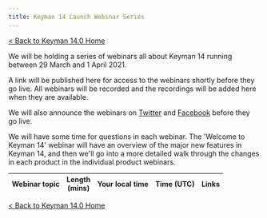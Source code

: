 ```yaml
---
title: Keyman 14 Launch Webinar Series
---
```


[< Back to Keyman 14.0 Home](/14)

We will be holding a series of webinars all about Keyman 14 running between 29
March and 1 April 2021.

A link will be published here for access to the webinars shortly before they go
live. All webinars will be recorded and the recordings will be added here when
they are available.

We will also announce the webinars on [Twitter](https://twitter.com/keyman) and
[Facebook](https://facebook.com/keymanapp) before they go live.

We will have some time for questions in each webinar. The 'Welcome to Keyman 14'
webinar will have an overview of the major new features in Keyman 14, and then
we'll go into a more detailed walk through the changes in each product in the
individual product webinars.

<p style='display: none' id='webinar-cta'>
<a href='https://sil.zoom.us/j/97219405404?pwd=SDY5VDdKRjA3UEtxd2xjeUdUR20wZz09'
class="generic-cta-button" target='_blank'>Join the webinar now!</a></p>

<style>
  @import '/cdn/dev/css/product-grid.css';
</style>
<table class='product-grid'>
<thead>
  <tr>
    <th>Webinar topic</th>
    <th>Length<br>(mins)</th>
    <th>Your local time</th>
    <th>Time (UTC)</th>
    <th>Links</th>
  </tr>
</thead>
<tbody id='webinar-tbody'></tbody>
</table>

<script>
  var webinars = [
    ['MD', 'Welcome to Keyman 14',  45, 2, 29, 19, 0, '1uzOmQSA2oemkwD0N8QiUMx-Q8WwfRuw2UWsfdipEGfc', 'OwiZdkjH1Dg'],
    ['MD', 'Welcome to Keyman 14 (repeat)',  45, 2, 30,  8, 0, '1uzOmQSA2oemkwD0N8QiUMx-Q8WwfRuw2UWsfdipEGfc', '7nCZiB61zGA'],

    'Product webinars',
    ['DW', 'Keyman 14 for Android', 30, 2, 30,  9, 0, '14LVaPdBVNVNK-VZSnnf4bY91w4_L4iRBv7F4Z26UdIU', 'ehk0Bts28JE'],
    ['MD', 'Keyman 14 for macOS',   30, 2, 30,  9, 30, '1TM2nNYaDpa8IgkRfiSEQe8dCytw5jBi8NAYTzCRJJiQ', 'YBE7s07bmBM'],

    ['MD', 'Keyman 14 for Windows', 30, 2, 30, 19, 0, '1iCmRRq_eDBMTIetZNnPg6pPXqsBzpM72cNJV7_Liyd8', 'bu7pBcrS0u8'],
    ['JH', 'Keyman 14 for iOS',     30, 2, 31,  8, 0, '1w3EfFny_XPHS7BV9VyUwXE3MCx_hsp5NMfB7jzWAbJo', 'Tm-7Rvs-6Ig'],
    ['JH', 'keymanweb.com and KeymanWeb Bookmarklet', 30, 2, 31, 8, 30, '1W4JPfWqjCGg3S40_peWmYmbqakyir3xCXUKyADCwazY', 'CESHhnJf8P8'],
    ['EB', 'Keyman 14 for Linux',   30, 2, 31,  9, 0, '1V4tziNcu_y2ZbUjIqaj-c35PKn2t6ulbXo1Qv0zmgk4', '4W9Z9_IFUII'],

    'For keyboard developers',
    ['MD', 'Keyman Developer 14',   45, 3,  1,  8, 0, '1oEZzGPwXKw22fljs8fqjQI6Iie_el9eGskx-HRi7SV8', 'kwhgx_eX4Es'],
    ['JH', 'Keyman lexical models', 45, 3,  1,  9, 0, '1RiRdLl9uCouAgqO1XLs2a0QjpIFXPYKknh-b3GPo84E', 'k_njmw5jPYM']
  ];

  function icalDate(date) {
    return date.toISOString().replace(/[-:.]/g, '').substr(0, 15)+'Z';
  }

  function uuidv4() { // https://stackoverflow.com/a/2117523/1836776
    return ([1e7]+-1e3+-4e3+-8e3+-1e11).replace(/[018]/g, c =>
      (c ^ crypto.getRandomValues(new Uint8Array(1))[0] & 15 >> c / 4).toString(16)
    );
  }

  var tbody = document.getElementById('webinar-tbody');
  for(var i in webinars) {
    var webinar = webinars[i];
    var tr = document.createElement('tr');
    if(typeof webinar == 'string') {
      var td0 = document.createElement('th');
      td0.colSpan = 5;
      td0.innerText = webinar;
      tr.appendChild(td0);
    } else {
      var td0 = document.createElement('td');
      var td1 = document.createElement('td');
      var td2 = document.createElement('td');
      var td3 = document.createElement('td');
      var td4 = document.createElement('td');
      var dt = new Date(Date.UTC(2021, webinar[3], webinar[4], webinar[5], webinar[6]));
      var dtEnd = new Date(dt.valueOf() + parseInt(webinar[2], 10) * 60 * 1000);
      td0.innerText = webinar[1];
      var span = document.createElement('span');
      span.id = 'webinar-cta-'+i;
      span.style.display = 'none';
      span.appendChild(document.createElement('br'));
      a = document.createElement('a');
      a.style.color = 'red';
      a.href="https://sil.zoom.us/j/97219405404?pwd=SDY5VDdKRjA3UEtxd2xjeUdUR20wZz09";
      a.innerText = 'Running now - join here!';
      a.target = "_blank";
      span.appendChild(a);
      td0.appendChild(span);

      td1.innerText = webinar[2];
      var span0 = document.createElement('span');
      span0.innerText = dt.toLocaleString([], {
          weekday: 'short',
          year: 'numeric',
          month: 'short',
          day: 'numeric',
        });
      td2.appendChild(span0);
      td2.appendChild(document.createElement('br'));
      span0 = document.createElement('span');
      span0.innerText = dt.toLocaleString([], {
          timeZoneName: 'short',
          hour: '2-digit',
          minute:'2-digit'
        });
      td2.appendChild(span0);

      span0 = document.createElement('span');
      span0.innerText = dt.toLocaleString([], {
        timeZone: 'UTC',
        weekday: 'short',
        year: 'numeric',
        month: 'short',
        day: 'numeric'
      });
      td3.appendChild(span0);
      td3.appendChild(document.createElement('br'));
      span0 = document.createElement('span');
      span0.innerText = dt.toLocaleString([], {
        timeZone: 'UTC',
        timeZoneName: 'short',
        hour: '2-digit',
        minute:'2-digit'
      });
      td3.appendChild(span0);

      if(dtEnd.valueOf() < Date.now()) {
        // Presentation and video links
        var a0 = document.createElement('a');
        a0.innerHTML = '<img src="slides.svg" style="width:16px; margin: 0 4px; vertical-align: text-bottom" /> View slides';
        a0.href = 'https://docs.google.com/presentation/d/'+webinar[7]+'/edit?usp=sharing';
        a0.style.color = 'blue';
        a0.target = '_blank';
        td4.appendChild(a0);
        if(webinar[8]) {
          // video link
          td4.appendChild(document.createElement('br'));
          a0 = document.createElement('a');
          a0.innerHTML = '<img src="video.png" style="width:16px; margin: 3px 4px 0; vertical-align: top" />  Watch video';
          a0.href = 'https://youtu.be/'+webinar[8];
          a0.style.color = 'blue';
          a0.target = '_blank';
          td4.appendChild(a0);
        }
      } else {
        // Calendar links
        var a0 = document.createElement('a');
        a0.innerHTML = 'Google&nbsp;Calendar';
        a0.href = 'https://www.google.com/calendar/render?action=TEMPLATE'+
                  '&text='+encodeURIComponent(webinar[1]+' webinar')+
                  '&details='+encodeURIComponent('Keyman 14 Webinar Series')+
                  '&location=https%3A%2F%2Fkeyman.com%2F14%2Fwebinar'+
                  '&dates='+icalDate(dt)+'%2F'+icalDate(dtEnd);
        a0.style.color = 'blue';
        a0.target = '_blank';
        td4.appendChild(a0);
        td4.appendChild(document.createElement('br'));

        a0 = document.createElement('a');

        var ics = [
          'BEGIN:VCALENDAR',
          'PRODID:Keyman.com',
          'VERSION:2.0',
          'BEGIN:VEVENT',
          'DTSTAMP:'+icalDate(new Date()),
          'UID:'+uuidv4(),
          'SUMMARY:'+webinar[1]+' webinar',
          'DTSTART:'+icalDate(dt),
          'DTEND:'+icalDate(dtEnd),
          'DESCRIPTION:Keyman 14 Webinar Series',
          'LOCATION:https://keyman.com/webinar',
          'END:VEVENT',
          'END:VCALENDAR'
        ].join('\r\n');

        a0.innerHTML = '.ics&nbsp;download';
        a0.href = 'data:text/calendar;charset=utf-8;base64,'+window.btoa(ics);
        a0.download = webinar[1]+'.ics';
        a0.target = '_blank';
        a0.style.color = 'blue';
        td4.appendChild(a0);
      }

      tr.appendChild(td0);
      tr.appendChild(td1);
      tr.appendChild(td2);
      tr.appendChild(td3);
      tr.appendChild(td4);
    }
    tbody.appendChild(tr);
  }

  window.setInterval(showWebinarLink, 5000);
  showWebinarLink();
  function showWebinarLink() {
    var found = false;
    for(var i in webinars) {
      var webinar = webinars[i];
      if(typeof webinar == 'string') continue;
      var dt = new Date(Date.UTC(2021, webinar[3], webinar[4], webinar[5], webinar[6]));
      var dtEnd = new Date(dt.valueOf() + parseInt(webinar[2], 10) * 60 * 1000);
      var startOffset = Date.now() - dt.valueOf();
      var endOffset = Date.now() - dtEnd.valueOf();
      var cta = document.getElementById('webinar-cta-'+i);
      // Start showing the webinar link 10 minutes before and hide it at the end
      if(startOffset >= -10 * 60 * 1000 && endOffset < 0) {
        found = true;
        cta.style.display='block';
      } else {
        cta.style.display='none';
      }
    }

    document.getElementById('webinar-cta').style.display=found?'block':'none';
  }
</script>

[< Back to Keyman 14.0 Home](/14)
